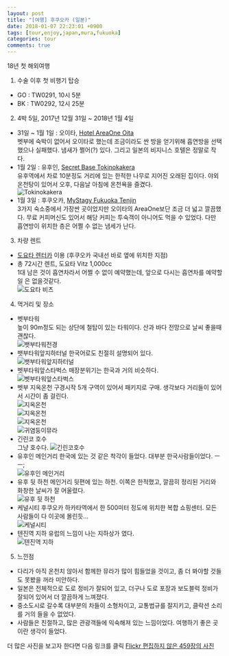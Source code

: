 ```yaml
---
layout: post
title: "[여행] 후쿠오카 (일본)"
date: 2018-01-07 22:23:01 +0900
tags: [tour,enjoy,japan,mura,fukuoka]
categories: tour
comments: true
---
```

18년 첫 해외여행

1. 수술 이후 첫 비행기 탑승
* GO : TW0291, 10시 5분
* BK : TW0292, 12시 25분

2. 4박 5일, 2017년 12월 31일 ~ 2018년 1월 4일
* 31일 ~ 1월 1일 : 오이타, [Hotel AreaOne Oita](https://www.agoda.com/ko-kr/hotel-areaone-oita/hotel/oita-jp.html)  
벳부에 숙박이 없어서 오이타로 했는데 조금이라도 싼 방을 얻기위해 흡연방을 선택했으나 실패했다.
냄새가 쩔어(?) 있다. 그리고 일본의 비지니스 호텔은 정말로 작다.
* 1월 2일 : 유후인, [Secret Base Tokinokakera](https://www.agoda.com/ko-kr/secret-base-tokinokakera/hotel/yufu-jp.html)  
유후역에서 차로 10분정도 거리에 있는 한적한 나무로 지어진 오래된 집이다.
야외 온천탕이 있어서 오후, 다음날 아침에 온천욕을 즐겼다.   
![Tokinokakera](https://farm5.staticflickr.com/4641/39419272292_82739e3692_c.jpg)
* 1월 3일 : 후쿠오카, [MyStagy Fukuoka Tenjin](https://www.agoda.com/ko-kr/hotel-mystays-fukuoka-tenjin/hotel/fukuoka-jp.html)  
3가지 숙소중에서 가장싼 곳이었지만 오이타의 AreaOne보단 조금 더 넓고 깔끔했다. 
무료 커피머신도 있어서 해당 커피는 투숙객이 아니어도 먹을 수 있었다. 다만 흡연방이 위치한 층은 어쩔 수 없는 냄세가 난다.
3. 차량 렌트
* [도요타 렌터카](http://toyotarent.co.kr) 이용 (후쿠오카 국내선 바로 옆에 위치한 지점)
* 총 72시간 렌트, 도요타 Vitz 1,000cc  
1대 남은 것이 흡연차라서 어쩔 수 없이 예약했는데, 앞으로 다시는 흡연차를 예약할일 은 없을것같다.  
![도요타 비츠](https://farm5.staticflickr.com/4589/38531222015_13299a918a_z.jpg) 
4. 먹거리 및 장소
* 벳부타워  
높이 90m정도 되는 상단에 철탑이 있는 타워이다. 산과 바다 전망으로 날씨 좋을때 괜찮다.  
![뱃부타워전경](https://farm5.staticflickr.com/4639/39393933372_14e05a5ddc.jpg)
* 뱃부타워앞지하터널
한국어로도 친절히 설명되어 있다.  
![뱃부타워앞지하터널](https://farm5.staticflickr.com/4634/27650677679_14a70692bd_z.jpg)
* 벳부타워앞스타벅스
매장분위기는 한국과 거의 비슷하다.  
![벳부타워앞스타벅스](https://farm5.staticflickr.com/4689/39393936072_2300aeedfa_z.jpg)
* 벳부 지옥온천 구경시작
5개 구역이 있어서 패키지로 구매. 생각보다 거리들이 있어서 시간이 좀 걸린다.  
![지옥온천](https://farm5.staticflickr.com/4691/38719919994_b923e94087_z.jpg)  
![지옥온천](https://farm5.staticflickr.com/4687/38545583575_24a5500172.jpg)  
![지옥온천](https://farm5.staticflickr.com/4600/24561606367_1d29f8871a.jpg)  
![귀염둥이뮤라](https://farm5.staticflickr.com/4638/39427681671_e528406983_z.jpg)
* 긴린코 호수  
그냥 호수다. 
![긴린코호수](https://farm5.staticflickr.com/4588/38569060235_cc88cbe9a8.jpg)
* 유후인 메인거리
한국에 있는 것 같은 착각이 들었다. 대부분 한국사람들이었다. ㅡㅡ;  
![유후인 메인거리](https://farm5.staticflickr.com/4637/39447618421_a02d32d7c1_z.jpg)
* 유후 뒷 하천
메인거리 뒷편에 있는 하천. 이쪽은 한적했고, 깔끔히 정리된 거리와 화창한 날씨가 잘 어울렸다.  
![유후 뒷 하천](https://farm5.staticflickr.com/4727/27670247169_cc745b69da_z.jpg)
* 케널시티
후쿠오카 하카타역에서 한 500미터 정도에 위치한 복합 쇼핑센터. 모든 사람들이 다 이곳에 몰린듯...  
![케널시티](https://farm5.staticflickr.com/4691/39468117291_7bc7d64464_z.jpg)
* 텐진역 지하
유럽의 느낌이 나는 지하상가 였다.  
![텐진역 지하](https://farm5.staticflickr.com/4636/38761646294_273f2dec5c_z.jpg)
5. 느낀점
* 다리가 아직 온천치 않아서 함께한 뮤라가 많이 힘들었을 것이고, 좀 더 봐야할 것들도 못봤을 꺼라 미안하다.
* 일본은 전체적으로 도로 정비가 잘되어 있고, 더구나 도로 포장과 보도블럭 정비가 잘되어 있어서 더 깔끔하게 느껴졌다.
* 중소도시로 갈수록 대부분의 차들이 소형차이고, 교통법규를 잘지키고, 클락션 소리를 거의 들을 수 없었다. 
* 사람들은 친절하고, 많은 관광객들에 익숙해져 있는 느낌이었다. 여행하기 좋은 곳이란 생각이 들었다.


더 많은 사진을 보고자 한다면 다음 링크를 클릭
[Flickr 편집하지 않은 459장의 사진](https://www.flickr.com/gp/lionkang/pnFLR9)
